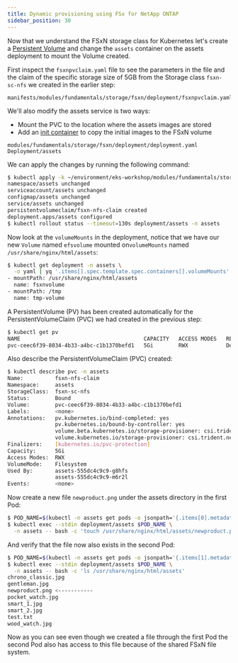 ```yaml
---
title: Dynamic provisioning using FSx for NetApp ONTAP 
sidebar_position: 30
---
```


Now that we understand the FSxN storage class for Kubernetes let's create a [Persistent Volume](https://kubernetes.io/docs/concepts/storage/persistent-volumes/) and change the `assets` container on the assets deployment to mount the Volume created.

First inspect the `fsxnpvclaim.yaml` file to see the parameters in the file and the claim of the specific storage size of 5GB from the Storage class `fsxn-sc-nfs` we created in the earlier step:

```file
manifests/modules/fundamentals/storage/fsxn/deployment/fsxnpvclaim.yaml
```

We'll also modify the assets service is two ways:

- Mount the PVC to the location where the assets images are stored
- Add an [init container](https://kubernetes.io/docs/concepts/workloads/pods/init-containers/) to copy the initial images to the FSxN volume

```kustomization
modules/fundamentals/storage/fsxn/deployment/deployment.yaml
Deployment/assets
```

We can apply the changes by running the following command:

```bash
$ kubectl apply -k ~/environment/eks-workshop/modules/fundamentals/storage/fsxn/deployment
namespace/assets unchanged
serviceaccount/assets unchanged
configmap/assets unchanged
service/assets unchanged
persistentvolumeclaim/fsxn-nfs-claim created
deployment.apps/assets configured
$ kubectl rollout status --timeout=130s deployment/assets -n assets
```

Now look at the `volumeMounts` in the deployment, notice that we have our new `Volume` named `efsvolume` mounted on`volumeMounts` named `/usr/share/nginx/html/assets`:

```bash
$ kubectl get deployment -n assets \
  -o yaml | yq '.items[].spec.template.spec.containers[].volumeMounts'
- mountPath: /usr/share/nginx/html/assets
  name: fsxnvolume
- mountPath: /tmp
  name: tmp-volume
```

A PersistentVolume (PV) has been created automatically for the PersistentVolumeClaim (PVC) we had created in the previous step:

```bash
$ kubectl get pv
NAME                                       CAPACITY   ACCESS MODES   RECLAIM POLICY   STATUS   CLAIM                                 STORAGECLASS   REASON   AGE
pvc-ceec6f39-8034-4b33-a4bc-c1b1370befd1   5Gi        RWX            Delete           Bound    assets/fsxn-nfs-claim                 fsxn-sc-nfs             173m
```

Also describe the PersistentVolumeClaim (PVC) created:

```bash
$ kubectl describe pvc -n assets
Name:          fsxn-nfs-claim
Namespace:     assets
StorageClass:  fsxn-sc-nfs
Status:        Bound
Volume:        pvc-ceec6f39-8034-4b33-a4bc-c1b1370befd1
Labels:        <none>
Annotations:   pv.kubernetes.io/bind-completed: yes
               pv.kubernetes.io/bound-by-controller: yes
               volume.beta.kubernetes.io/storage-provisioner: csi.trident.netapp.io
               volume.kubernetes.io/storage-provisioner: csi.trident.netapp.io
Finalizers:    [kubernetes.io/pvc-protection]
Capacity:      5Gi
Access Modes:  RWX
VolumeMode:    Filesystem
Used By:       assets-555dc4c9c9-g8hfs
               assets-555dc4c9c9-m6r2l
Events:        <none>
```

Now create a new file `newproduct.png` under the assets directory in the first Pod:

```bash
$ POD_NAME=$(kubectl -n assets get pods -o jsonpath='{.items[0].metadata.name}')
$ kubectl exec --stdin deployment/assets $POD_NAME \
  -n assets -- bash -c 'touch /usr/share/nginx/html/assets/newproduct.png'
```

And verify that the file now also exists in the second Pod:

```bash
$ POD_NAME=$(kubectl -n assets get pods -o jsonpath='{.items[1].metadata.name}')
$ kubectl exec --stdin deployment/assets $POD_NAME \
  -n assets -- bash -c 'ls /usr/share/nginx/html/assets'
chrono_classic.jpg
gentleman.jpg
newproduct.png <-----------
pocket_watch.jpg
smart_1.jpg
smart_2.jpg
test.txt
wood_watch.jpg
```

Now as you can see even though we created a file through the first Pod the second Pod also has access to this file because of the shared FSxN file system.
